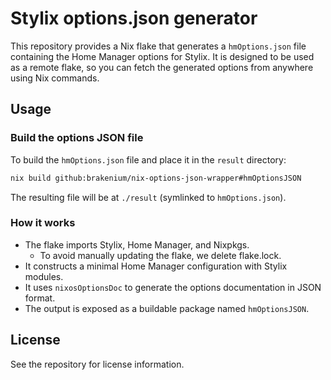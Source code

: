 # Stylix options.json generator

This repository provides a Nix flake that generates a `hmOptions.json` file containing the Home Manager options for Stylix. It is designed to be used as a remote flake, so you can fetch the generated options from anywhere using Nix commands.

## Usage

### Build the options JSON file

To build the `hmOptions.json` file and place it in the `result` directory:

```sh
nix build github:brakenium/nix-options-json-wrapper#hmOptionsJSON
```

The resulting file will be at `./result` (symlinked to `hmOptions.json`).

### How it works

- The flake imports Stylix, Home Manager, and Nixpkgs.
  - To avoid manually updating the flake, we delete flake.lock.
- It constructs a minimal Home Manager configuration with Stylix modules.
- It uses `nixosOptionsDoc` to generate the options documentation in JSON format.
- The output is exposed as a buildable package named `hmOptionsJSON`.

## License

See the repository for license information.
